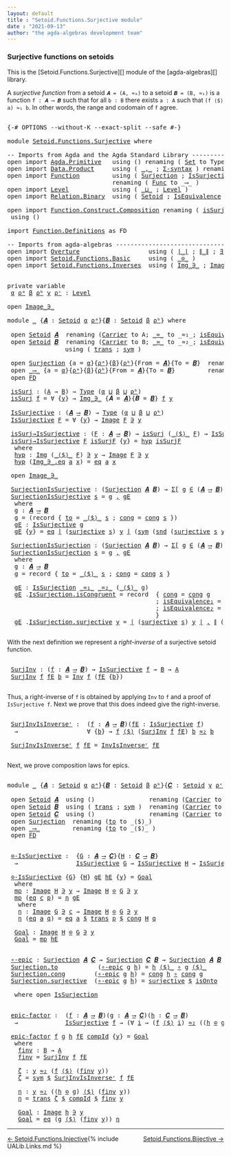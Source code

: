 ```yaml
---
layout: default
title : "Setoid.Functions.Surjective module"
date : "2021-09-13"
author: "the agda-algebras development team"
---
```


### <a id="surjective-functions-on-setoids">Surjective functions on setoids</a>

This is the [Setoid.Functions.Surjective][] module of the [agda-algebras][] library.

A *surjective function* from a setoid `𝑨 = (A, ≈₀)` to a setoid `𝑩 = (B, ≈₁)` is a function `f : 𝑨 ⟶ 𝑩` such that for all `b : B` there exists `a : A` such that `(f ⟨$⟩ a) ≈₁ b`.  In other words, the range and codomain of `f` agree.

<pre class="Agda">

<a id="551" class="Symbol">{-#</a> <a id="555" class="Keyword">OPTIONS</a> <a id="563" class="Pragma">--without-K</a> <a id="575" class="Pragma">--exact-split</a> <a id="589" class="Pragma">--safe</a> <a id="596" class="Symbol">#-}</a>

<a id="601" class="Keyword">module</a> <a id="608" href="Setoid.Functions.Surjective.html" class="Module">Setoid.Functions.Surjective</a> <a id="636" class="Keyword">where</a>

<a id="643" class="Comment">-- Imports from Agda and the Agda Standard Library --------------------------</a>
<a id="721" class="Keyword">open</a> <a id="726" class="Keyword">import</a> <a id="733" href="Agda.Primitive.html" class="Module">Agda.Primitive</a>   <a id="750" class="Keyword">using</a> <a id="756" class="Symbol">()</a> <a id="759" class="Keyword">renaming</a> <a id="768" class="Symbol">(</a> <a id="770" href="Agda.Primitive.html#388" class="Primitive">Set</a> <a id="774" class="Symbol">to</a> <a id="777" class="Primitive">Type</a> <a id="782" class="Symbol">)</a>
<a id="784" class="Keyword">open</a> <a id="789" class="Keyword">import</a> <a id="796" href="Data.Product.html" class="Module">Data.Product</a>     <a id="813" class="Keyword">using</a> <a id="819" class="Symbol">(</a> <a id="821" href="Agda.Builtin.Sigma.html#235" class="InductiveConstructor Operator">_,_</a> <a id="825" class="Symbol">;</a> <a id="827" href="Data.Product.Base.html#1244" class="Function">Σ-syntax</a> <a id="836" class="Symbol">)</a> <a id="838" class="Keyword">renaming</a> <a id="847" class="Symbol">(</a><a id="848" href="Data.Product.Base.html#636" class="Field">proj₁</a> <a id="854" class="Symbol">to</a> <a id="857" class="Field">fst</a> <a id="861" class="Symbol">;</a> <a id="863" href="Data.Product.Base.html#650" class="Field">proj₂</a> <a id="869" class="Symbol">to</a> <a id="872" class="Field">snd</a><a id="875" class="Symbol">)</a>
<a id="877" class="Keyword">open</a> <a id="882" class="Keyword">import</a> <a id="889" href="Function.html" class="Module">Function</a>         <a id="906" class="Keyword">using</a> <a id="912" class="Symbol">(</a> <a id="914" href="Function.Bundles.html#2865" class="Record">Surjection</a> <a id="925" class="Symbol">;</a> <a id="927" href="Function.Structures.html#1664" class="Record">IsSurjection</a> <a id="940" class="Symbol">;</a> <a id="942" href="Function.Base.html#1974" class="Function Operator">_$_</a> <a id="946" class="Symbol">;</a> <a id="948" href="Function.Base.html#1115" class="Function Operator">_∘_</a> <a id="952" class="Symbol">)</a>
                             <a id="983" class="Keyword">renaming</a> <a id="992" class="Symbol">(</a> <a id="994" href="Function.Bundles.html#2043" class="Record">Func</a> <a id="999" class="Symbol">to</a> <a id="1002" class="Record">_⟶_</a> <a id="1006" class="Symbol">)</a>
<a id="1008" class="Keyword">open</a> <a id="1013" class="Keyword">import</a> <a id="1020" href="Level.html" class="Module">Level</a>            <a id="1037" class="Keyword">using</a> <a id="1043" class="Symbol">(</a> <a id="1045" href="Agda.Primitive.html#961" class="Primitive Operator">_⊔_</a> <a id="1049" class="Symbol">;</a> <a id="1051" href="Agda.Primitive.html#742" class="Postulate">Level</a> <a id="1057" class="Symbol">)</a>
<a id="1059" class="Keyword">open</a> <a id="1064" class="Keyword">import</a> <a id="1071" href="Relation.Binary.html" class="Module">Relation.Binary</a>  <a id="1088" class="Keyword">using</a> <a id="1094" class="Symbol">(</a> <a id="1096" href="Relation.Binary.Bundles.html#1095" class="Record">Setoid</a> <a id="1103" class="Symbol">;</a> <a id="1105" href="Relation.Binary.Structures.html#1550" class="Record">IsEquivalence</a> <a id="1119" class="Symbol">)</a>

<a id="1122" class="Keyword">open</a> <a id="1127" class="Keyword">import</a> <a id="1134" href="Function.Construct.Composition.html" class="Module">Function.Construct.Composition</a> <a id="1165" class="Keyword">renaming</a> <a id="1174" class="Symbol">(</a> <a id="1176" href="Function.Construct.Composition.html#3012" class="Function">isSurjection</a> <a id="1189" class="Symbol">to</a> <a id="1192" class="Function">isOnto</a> <a id="1199" class="Symbol">)</a>
 <a id="1202" class="Keyword">using</a> <a id="1208" class="Symbol">()</a>

<a id="1212" class="Keyword">import</a> <a id="1219" href="Function.Definitions.html" class="Module">Function.Definitions</a> <a id="1240" class="Symbol">as</a> <a id="1243" class="Module">FD</a>

<a id="1247" class="Comment">-- Imports from agda-algebras -----------------------------------------------</a>
<a id="1325" class="Keyword">open</a> <a id="1330" class="Keyword">import</a> <a id="1337" href="Overture.html" class="Module">Overture</a>                   <a id="1364" class="Keyword">using</a> <a id="1370" class="Symbol">(</a> <a id="1372" href="Overture.Basic.html#4325" class="Function Operator">∣_∣</a> <a id="1376" class="Symbol">;</a> <a id="1378" href="Overture.Basic.html#4363" class="Function Operator">∥_∥</a> <a id="1382" class="Symbol">;</a> <a id="1384" href="Overture.Basic.html#5460" class="Function">∃-syntax</a> <a id="1393" class="Symbol">;</a> <a id="1395" href="Overture.Basic.html#10323" class="Function">transport</a> <a id="1405" class="Symbol">)</a>
<a id="1407" class="Keyword">open</a> <a id="1412" class="Keyword">import</a> <a id="1419" href="Setoid.Functions.Basic.html" class="Module">Setoid.Functions.Basic</a>     <a id="1446" class="Keyword">using</a> <a id="1452" class="Symbol">(</a> <a id="1454" href="Setoid.Functions.Basic.html#837" class="Function Operator">_⊙_</a> <a id="1458" class="Symbol">)</a>
<a id="1460" class="Keyword">open</a> <a id="1465" class="Keyword">import</a> <a id="1472" href="Setoid.Functions.Inverses.html" class="Module">Setoid.Functions.Inverses</a>  <a id="1499" class="Keyword">using</a> <a id="1505" class="Symbol">(</a> <a id="1507" href="Setoid.Functions.Inverses.html#1704" class="Datatype Operator">Img_∋_</a> <a id="1514" class="Symbol">;</a> <a id="1516" href="Setoid.Functions.Inverses.html#1811" class="Datatype Operator">Image_∋_</a> <a id="1525" class="Symbol">;</a> <a id="1527" href="Setoid.Functions.Inverses.html#4638" class="Function">Inv</a> <a id="1531" class="Symbol">;</a> <a id="1533" href="Setoid.Functions.Inverses.html#5264" class="Function">InvIsInverseʳ</a> <a id="1547" class="Symbol">)</a>


<a id="1551" class="Keyword">private</a> <a id="1559" class="Keyword">variable</a>
 <a id="1569" href="Setoid.Functions.Surjective.html#1569" class="Generalizable">α</a> <a id="1571" href="Setoid.Functions.Surjective.html#1571" class="Generalizable">ρᵃ</a> <a id="1574" href="Setoid.Functions.Surjective.html#1574" class="Generalizable">β</a> <a id="1576" href="Setoid.Functions.Surjective.html#1576" class="Generalizable">ρᵇ</a> <a id="1579" href="Setoid.Functions.Surjective.html#1579" class="Generalizable">γ</a> <a id="1581" href="Setoid.Functions.Surjective.html#1581" class="Generalizable">ρᶜ</a> <a id="1584" class="Symbol">:</a> <a id="1586" href="Agda.Primitive.html#742" class="Postulate">Level</a>

<a id="1593" class="Keyword">open</a> <a id="1598" href="Setoid.Functions.Inverses.html#1811" class="Module Operator">Image_∋_</a>

<a id="1608" class="Keyword">module</a> <a id="1615" href="Setoid.Functions.Surjective.html#1615" class="Module">_</a> <a id="1617" class="Symbol">{</a><a id="1618" href="Setoid.Functions.Surjective.html#1618" class="Bound">𝑨</a> <a id="1620" class="Symbol">:</a> <a id="1622" href="Relation.Binary.Bundles.html#1095" class="Record">Setoid</a> <a id="1629" href="Setoid.Functions.Surjective.html#1569" class="Generalizable">α</a> <a id="1631" href="Setoid.Functions.Surjective.html#1571" class="Generalizable">ρᵃ</a><a id="1633" class="Symbol">}{</a><a id="1635" href="Setoid.Functions.Surjective.html#1635" class="Bound">𝑩</a> <a id="1637" class="Symbol">:</a> <a id="1639" href="Relation.Binary.Bundles.html#1095" class="Record">Setoid</a> <a id="1646" href="Setoid.Functions.Surjective.html#1574" class="Generalizable">β</a> <a id="1648" href="Setoid.Functions.Surjective.html#1576" class="Generalizable">ρᵇ</a><a id="1650" class="Symbol">}</a> <a id="1652" class="Keyword">where</a>

 <a id="1660" class="Keyword">open</a> <a id="1665" href="Relation.Binary.Bundles.html#1095" class="Module">Setoid</a> <a id="1672" href="Setoid.Functions.Surjective.html#1618" class="Bound">𝑨</a>  <a id="1675" class="Keyword">renaming</a> <a id="1684" class="Symbol">(</a><a id="1685" href="Relation.Binary.Bundles.html#1158" class="Field">Carrier</a> <a id="1693" class="Symbol">to</a> <a id="1696" class="Field">A</a><a id="1697" class="Symbol">;</a> <a id="1699" href="Relation.Binary.Bundles.html#1184" class="Field Operator">_≈_</a> <a id="1703" class="Symbol">to</a> <a id="1706" class="Field Operator">_≈₁_</a><a id="1710" class="Symbol">;</a> <a id="1712" href="Relation.Binary.Bundles.html#1218" class="Field">isEquivalence</a> <a id="1726" class="Symbol">to</a> <a id="1729" class="Field">isEqA</a> <a id="1735" class="Symbol">)</a> <a id="1737" class="Keyword">using</a> <a id="1743" class="Symbol">()</a>
 <a id="1747" class="Keyword">open</a> <a id="1752" href="Relation.Binary.Bundles.html#1095" class="Module">Setoid</a> <a id="1759" href="Setoid.Functions.Surjective.html#1635" class="Bound">𝑩</a>  <a id="1762" class="Keyword">renaming</a> <a id="1771" class="Symbol">(</a><a id="1772" href="Relation.Binary.Bundles.html#1158" class="Field">Carrier</a> <a id="1780" class="Symbol">to</a> <a id="1783" class="Field">B</a><a id="1784" class="Symbol">;</a> <a id="1786" href="Relation.Binary.Bundles.html#1184" class="Field Operator">_≈_</a> <a id="1790" class="Symbol">to</a> <a id="1793" class="Field Operator">_≈₂_</a><a id="1797" class="Symbol">;</a> <a id="1799" href="Relation.Binary.Bundles.html#1218" class="Field">isEquivalence</a> <a id="1813" class="Symbol">to</a> <a id="1816" class="Field">isEqB</a> <a id="1822" class="Symbol">)</a>
                <a id="1840" class="Keyword">using</a> <a id="1846" class="Symbol">(</a> <a id="1848" href="Relation.Binary.Structures.html#1226" class="Function">trans</a> <a id="1854" class="Symbol">;</a> <a id="1856" href="Relation.Binary.Structures.html#1200" class="Function">sym</a> <a id="1860" class="Symbol">)</a>

 <a id="1864" class="Keyword">open</a> <a id="1869" href="Function.Bundles.html#2865" class="Module">Surjection</a> <a id="1880" class="Symbol">{</a><a id="1881" class="Argument">a</a> <a id="1883" class="Symbol">=</a> <a id="1885" href="Setoid.Functions.Surjective.html#1629" class="Bound">α</a><a id="1886" class="Symbol">}{</a><a id="1888" href="Setoid.Functions.Surjective.html#1631" class="Bound">ρᵃ</a><a id="1890" class="Symbol">}{</a><a id="1892" href="Setoid.Functions.Surjective.html#1646" class="Bound">β</a><a id="1893" class="Symbol">}{</a><a id="1895" href="Setoid.Functions.Surjective.html#1648" class="Bound">ρᵇ</a><a id="1897" class="Symbol">}{</a><a id="1899" class="Argument">From</a> <a id="1904" class="Symbol">=</a> <a id="1906" href="Setoid.Functions.Surjective.html#1618" class="Bound">𝑨</a><a id="1907" class="Symbol">}{</a><a id="1909" class="Argument">To</a> <a id="1912" class="Symbol">=</a> <a id="1914" href="Setoid.Functions.Surjective.html#1635" class="Bound">𝑩</a><a id="1915" class="Symbol">}</a>  <a id="1918" class="Keyword">renaming</a> <a id="1927" class="Symbol">(</a><a id="1928" href="Function.Bundles.html#2922" class="Field">to</a> <a id="1931" class="Symbol">to</a> <a id="1934" class="Field">_⟨$⟩_</a><a id="1939" class="Symbol">)</a>
 <a id="1942" class="Keyword">open</a> <a id="1947" href="Setoid.Functions.Surjective.html#1002" class="Module">_⟶_</a> <a id="1951" class="Symbol">{</a><a id="1952" class="Argument">a</a> <a id="1954" class="Symbol">=</a> <a id="1956" href="Setoid.Functions.Surjective.html#1629" class="Bound">α</a><a id="1957" class="Symbol">}{</a><a id="1959" href="Setoid.Functions.Surjective.html#1631" class="Bound">ρᵃ</a><a id="1961" class="Symbol">}{</a><a id="1963" href="Setoid.Functions.Surjective.html#1646" class="Bound">β</a><a id="1964" class="Symbol">}{</a><a id="1966" href="Setoid.Functions.Surjective.html#1648" class="Bound">ρᵇ</a><a id="1968" class="Symbol">}{</a><a id="1970" class="Argument">From</a> <a id="1975" class="Symbol">=</a> <a id="1977" href="Setoid.Functions.Surjective.html#1618" class="Bound">𝑨</a><a id="1978" class="Symbol">}{</a><a id="1980" class="Argument">To</a> <a id="1983" class="Symbol">=</a> <a id="1985" href="Setoid.Functions.Surjective.html#1635" class="Bound">𝑩</a><a id="1986" class="Symbol">}</a>         <a id="1996" class="Keyword">renaming</a> <a id="2005" class="Symbol">(</a><a id="2006" href="Function.Bundles.html#2094" class="Field">to</a> <a id="2009" class="Symbol">to</a> <a id="2012" class="Field">_⟨$⟩_</a> <a id="2018" class="Symbol">)</a>
 <a id="2021" class="Keyword">open</a> <a id="2026" href="Function.Definitions.html" class="Module">FD</a>

 <a id="2031" href="Setoid.Functions.Surjective.html#2031" class="Function">isSurj</a> <a id="2038" class="Symbol">:</a> <a id="2040" class="Symbol">(</a><a id="2041" href="Setoid.Functions.Surjective.html#1696" class="Function">A</a> <a id="2043" class="Symbol">→</a> <a id="2045" href="Setoid.Functions.Surjective.html#1783" class="Field">B</a><a id="2046" class="Symbol">)</a> <a id="2048" class="Symbol">→</a> <a id="2050" href="Setoid.Functions.Surjective.html#777" class="Primitive">Type</a> <a id="2055" class="Symbol">(</a><a id="2056" href="Setoid.Functions.Surjective.html#1629" class="Bound">α</a> <a id="2058" href="Agda.Primitive.html#961" class="Primitive Operator">⊔</a> <a id="2060" href="Setoid.Functions.Surjective.html#1646" class="Bound">β</a> <a id="2062" href="Agda.Primitive.html#961" class="Primitive Operator">⊔</a> <a id="2064" href="Setoid.Functions.Surjective.html#1648" class="Bound">ρᵇ</a><a id="2066" class="Symbol">)</a>
 <a id="2069" href="Setoid.Functions.Surjective.html#2031" class="Function">isSurj</a> <a id="2076" href="Setoid.Functions.Surjective.html#2076" class="Bound">f</a> <a id="2078" class="Symbol">=</a> <a id="2080" class="Symbol">∀</a> <a id="2082" class="Symbol">{</a><a id="2083" href="Setoid.Functions.Surjective.html#2083" class="Bound">y</a><a id="2084" class="Symbol">}</a> <a id="2086" class="Symbol">→</a> <a id="2088" href="Setoid.Functions.Inverses.html#1704" class="Datatype Operator">Img_∋_</a> <a id="2095" class="Symbol">{</a><a id="2096" class="Argument">𝑨</a> <a id="2098" class="Symbol">=</a> <a id="2100" href="Setoid.Functions.Surjective.html#1618" class="Bound">𝑨</a><a id="2101" class="Symbol">}{</a><a id="2103" class="Argument">𝑩</a> <a id="2105" class="Symbol">=</a> <a id="2107" href="Setoid.Functions.Surjective.html#1635" class="Bound">𝑩</a><a id="2108" class="Symbol">}</a> <a id="2110" href="Setoid.Functions.Surjective.html#2076" class="Bound">f</a> <a id="2112" href="Setoid.Functions.Surjective.html#2083" class="Bound">y</a>

 <a id="2116" href="Setoid.Functions.Surjective.html#2116" class="Function">IsSurjective</a> <a id="2129" class="Symbol">:</a> <a id="2131" class="Symbol">(</a><a id="2132" href="Setoid.Functions.Surjective.html#1618" class="Bound">𝑨</a> <a id="2134" href="Setoid.Functions.Surjective.html#1002" class="Record Operator">⟶</a> <a id="2136" href="Setoid.Functions.Surjective.html#1635" class="Bound">𝑩</a><a id="2137" class="Symbol">)</a> <a id="2139" class="Symbol">→</a> <a id="2141" href="Setoid.Functions.Surjective.html#777" class="Primitive">Type</a> <a id="2146" class="Symbol">(</a><a id="2147" href="Setoid.Functions.Surjective.html#1629" class="Bound">α</a> <a id="2149" href="Agda.Primitive.html#961" class="Primitive Operator">⊔</a> <a id="2151" href="Setoid.Functions.Surjective.html#1646" class="Bound">β</a> <a id="2153" href="Agda.Primitive.html#961" class="Primitive Operator">⊔</a> <a id="2155" href="Setoid.Functions.Surjective.html#1648" class="Bound">ρᵇ</a><a id="2157" class="Symbol">)</a>
 <a id="2160" href="Setoid.Functions.Surjective.html#2116" class="Function">IsSurjective</a> <a id="2173" href="Setoid.Functions.Surjective.html#2173" class="Bound">F</a> <a id="2175" class="Symbol">=</a> <a id="2177" class="Symbol">∀</a> <a id="2179" class="Symbol">{</a><a id="2180" href="Setoid.Functions.Surjective.html#2180" class="Bound">y</a><a id="2181" class="Symbol">}</a> <a id="2183" class="Symbol">→</a> <a id="2185" href="Setoid.Functions.Inverses.html#1811" class="Datatype Operator">Image</a> <a id="2191" href="Setoid.Functions.Surjective.html#2173" class="Bound">F</a> <a id="2193" href="Setoid.Functions.Inverses.html#1811" class="Datatype Operator">∋</a> <a id="2195" href="Setoid.Functions.Surjective.html#2180" class="Bound">y</a>

 <a id="2199" href="Setoid.Functions.Surjective.html#2199" class="Function">isSurj→IsSurjective</a> <a id="2219" class="Symbol">:</a> <a id="2221" class="Symbol">(</a><a id="2222" href="Setoid.Functions.Surjective.html#2222" class="Bound">F</a> <a id="2224" class="Symbol">:</a> <a id="2226" href="Setoid.Functions.Surjective.html#1618" class="Bound">𝑨</a> <a id="2228" href="Setoid.Functions.Surjective.html#1002" class="Record Operator">⟶</a> <a id="2230" href="Setoid.Functions.Surjective.html#1635" class="Bound">𝑩</a><a id="2231" class="Symbol">)</a> <a id="2233" class="Symbol">→</a> <a id="2235" href="Setoid.Functions.Surjective.html#2031" class="Function">isSurj</a> <a id="2242" class="Symbol">(</a><a id="2243" href="Setoid.Functions.Surjective.html#2012" class="Field Operator">_⟨$⟩_</a> <a id="2249" href="Setoid.Functions.Surjective.html#2222" class="Bound">F</a><a id="2250" class="Symbol">)</a> <a id="2252" class="Symbol">→</a> <a id="2254" href="Setoid.Functions.Surjective.html#2116" class="Function">IsSurjective</a> <a id="2267" href="Setoid.Functions.Surjective.html#2222" class="Bound">F</a>
 <a id="2270" href="Setoid.Functions.Surjective.html#2199" class="Function">isSurj→IsSurjective</a> <a id="2290" href="Setoid.Functions.Surjective.html#2290" class="Bound">F</a> <a id="2292" href="Setoid.Functions.Surjective.html#2292" class="Bound">isSurjF</a> <a id="2300" class="Symbol">{</a><a id="2301" href="Setoid.Functions.Surjective.html#2301" class="Bound">y</a><a id="2302" class="Symbol">}</a> <a id="2304" class="Symbol">=</a> <a id="2306" href="Setoid.Functions.Surjective.html#2328" class="Function">hyp</a> <a id="2310" href="Setoid.Functions.Surjective.html#2292" class="Bound">isSurjF</a>
  <a id="2320" class="Keyword">where</a>
  <a id="2328" href="Setoid.Functions.Surjective.html#2328" class="Function">hyp</a> <a id="2332" class="Symbol">:</a> <a id="2334" href="Setoid.Functions.Inverses.html#1704" class="Datatype Operator">Img</a> <a id="2338" class="Symbol">(</a><a id="2339" href="Setoid.Functions.Surjective.html#2012" class="Field Operator">_⟨$⟩_</a> <a id="2345" href="Setoid.Functions.Surjective.html#2290" class="Bound">F</a><a id="2346" class="Symbol">)</a> <a id="2348" href="Setoid.Functions.Inverses.html#1704" class="Datatype Operator">∋</a> <a id="2350" href="Setoid.Functions.Surjective.html#2301" class="Bound">y</a> <a id="2352" class="Symbol">→</a> <a id="2354" href="Setoid.Functions.Inverses.html#1811" class="Datatype Operator">Image</a> <a id="2360" href="Setoid.Functions.Surjective.html#2290" class="Bound">F</a> <a id="2362" href="Setoid.Functions.Inverses.html#1811" class="Datatype Operator">∋</a> <a id="2364" href="Setoid.Functions.Surjective.html#2301" class="Bound">y</a>
  <a id="2368" href="Setoid.Functions.Surjective.html#2328" class="Function">hyp</a> <a id="2372" class="Symbol">(</a><a id="2373" href="Setoid.Functions.Inverses.html#1755" class="InductiveConstructor">Img_∋_.eq</a> <a id="2383" href="Setoid.Functions.Surjective.html#2383" class="Bound">a</a> <a id="2385" href="Setoid.Functions.Surjective.html#2385" class="Bound">x</a><a id="2386" class="Symbol">)</a> <a id="2388" class="Symbol">=</a> <a id="2390" href="Setoid.Functions.Inverses.html#1864" class="InductiveConstructor">eq</a> <a id="2393" href="Setoid.Functions.Surjective.html#2383" class="Bound">a</a> <a id="2395" href="Setoid.Functions.Surjective.html#2385" class="Bound">x</a>

 <a id="2399" class="Keyword">open</a> <a id="2404" href="Setoid.Functions.Inverses.html#1811" class="Module Operator">Image_∋_</a>

 <a id="2415" href="Setoid.Functions.Surjective.html#2415" class="Function">SurjectionIsSurjective</a> <a id="2438" class="Symbol">:</a> <a id="2440" class="Symbol">(</a><a id="2441" href="Function.Bundles.html#2865" class="Record">Surjection</a> <a id="2452" href="Setoid.Functions.Surjective.html#1618" class="Bound">𝑨</a> <a id="2454" href="Setoid.Functions.Surjective.html#1635" class="Bound">𝑩</a><a id="2455" class="Symbol">)</a> <a id="2457" class="Symbol">→</a> <a id="2459" href="Data.Product.Base.html#1244" class="Function">Σ[</a> <a id="2462" href="Setoid.Functions.Surjective.html#2462" class="Bound">g</a> <a id="2464" href="Data.Product.Base.html#1244" class="Function">∈</a> <a id="2466" class="Symbol">(</a><a id="2467" href="Setoid.Functions.Surjective.html#1618" class="Bound">𝑨</a> <a id="2469" href="Setoid.Functions.Surjective.html#1002" class="Record Operator">⟶</a> <a id="2471" href="Setoid.Functions.Surjective.html#1635" class="Bound">𝑩</a><a id="2472" class="Symbol">)</a> <a id="2474" href="Data.Product.Base.html#1244" class="Function">]</a> <a id="2476" class="Symbol">(</a><a id="2477" href="Setoid.Functions.Surjective.html#2116" class="Function">IsSurjective</a> <a id="2490" href="Setoid.Functions.Surjective.html#2462" class="Bound">g</a><a id="2491" class="Symbol">)</a>
 <a id="2494" href="Setoid.Functions.Surjective.html#2415" class="Function">SurjectionIsSurjective</a> <a id="2517" href="Setoid.Functions.Surjective.html#2517" class="Bound">s</a> <a id="2519" class="Symbol">=</a> <a id="2521" href="Setoid.Functions.Surjective.html#2538" class="Function">g</a> <a id="2523" href="Agda.Builtin.Sigma.html#235" class="InductiveConstructor Operator">,</a> <a id="2525" href="Setoid.Functions.Surjective.html#2598" class="Function">gE</a>
  <a id="2530" class="Keyword">where</a>
  <a id="2538" href="Setoid.Functions.Surjective.html#2538" class="Function">g</a> <a id="2540" class="Symbol">:</a> <a id="2542" href="Setoid.Functions.Surjective.html#1618" class="Bound">𝑨</a> <a id="2544" href="Setoid.Functions.Surjective.html#1002" class="Record Operator">⟶</a> <a id="2546" href="Setoid.Functions.Surjective.html#1635" class="Bound">𝑩</a>
  <a id="2550" href="Setoid.Functions.Surjective.html#2538" class="Function">g</a> <a id="2552" class="Symbol">=</a> <a id="2554" class="Symbol">(</a><a id="2555" class="Keyword">record</a> <a id="2562" class="Symbol">{</a> <a id="2564" href="Function.Bundles.html#2094" class="Field">to</a> <a id="2567" class="Symbol">=</a> <a id="2569" href="Setoid.Functions.Surjective.html#1934" class="Field Operator">_⟨$⟩_</a> <a id="2575" href="Setoid.Functions.Surjective.html#2517" class="Bound">s</a> <a id="2577" class="Symbol">;</a> <a id="2579" href="Function.Bundles.html#2113" class="Field">cong</a> <a id="2584" class="Symbol">=</a> <a id="2586" href="Function.Bundles.html#2947" class="Field">cong</a> <a id="2591" href="Setoid.Functions.Surjective.html#2517" class="Bound">s</a> <a id="2593" class="Symbol">})</a>
  <a id="2598" href="Setoid.Functions.Surjective.html#2598" class="Function">gE</a> <a id="2601" class="Symbol">:</a> <a id="2603" href="Setoid.Functions.Surjective.html#2116" class="Function">IsSurjective</a> <a id="2616" href="Setoid.Functions.Surjective.html#2538" class="Function">g</a>
  <a id="2620" href="Setoid.Functions.Surjective.html#2598" class="Function">gE</a> <a id="2623" class="Symbol">{</a><a id="2624" href="Setoid.Functions.Surjective.html#2624" class="Bound">y</a><a id="2625" class="Symbol">}</a> <a id="2627" class="Symbol">=</a> <a id="2629" href="Setoid.Functions.Inverses.html#1864" class="InductiveConstructor">eq</a> <a id="2632" href="Overture.Basic.html#4325" class="Function Operator">∣</a> <a id="2634" class="Symbol">(</a><a id="2635" href="Function.Bundles.html#2989" class="Field">surjective</a> <a id="2646" href="Setoid.Functions.Surjective.html#2517" class="Bound">s</a><a id="2647" class="Symbol">)</a> <a id="2649" href="Setoid.Functions.Surjective.html#2624" class="Bound">y</a> <a id="2651" href="Overture.Basic.html#4325" class="Function Operator">∣</a> <a id="2653" class="Symbol">(</a><a id="2654" href="Relation.Binary.Structures.html#1200" class="Function">sym</a> <a id="2658" class="Symbol">(</a><a id="2659" href="Setoid.Functions.Surjective.html#872" class="Field">snd</a> <a id="2663" class="Symbol">(</a><a id="2664" href="Function.Bundles.html#2989" class="Field">surjective</a> <a id="2675" href="Setoid.Functions.Surjective.html#2517" class="Bound">s</a> <a id="2677" href="Setoid.Functions.Surjective.html#2624" class="Bound">y</a><a id="2678" class="Symbol">)</a> <a id="2680" class="Symbol">(</a><a id="2681" href="Relation.Binary.Structures.html#1596" class="Field">IsEquivalence.refl</a> <a id="2700" href="Setoid.Functions.Surjective.html#1729" class="Function">isEqA</a><a id="2705" class="Symbol">)))</a>

 <a id="2711" href="Setoid.Functions.Surjective.html#2711" class="Function">SurjectionIsSurjection</a> <a id="2734" class="Symbol">:</a> <a id="2736" class="Symbol">(</a><a id="2737" href="Function.Bundles.html#2865" class="Record">Surjection</a> <a id="2748" href="Setoid.Functions.Surjective.html#1618" class="Bound">𝑨</a> <a id="2750" href="Setoid.Functions.Surjective.html#1635" class="Bound">𝑩</a><a id="2751" class="Symbol">)</a> <a id="2753" class="Symbol">→</a> <a id="2755" href="Data.Product.Base.html#1244" class="Function">Σ[</a> <a id="2758" href="Setoid.Functions.Surjective.html#2758" class="Bound">g</a> <a id="2760" href="Data.Product.Base.html#1244" class="Function">∈</a> <a id="2762" class="Symbol">(</a><a id="2763" href="Setoid.Functions.Surjective.html#1618" class="Bound">𝑨</a> <a id="2765" href="Setoid.Functions.Surjective.html#1002" class="Record Operator">⟶</a> <a id="2767" href="Setoid.Functions.Surjective.html#1635" class="Bound">𝑩</a><a id="2768" class="Symbol">)</a> <a id="2770" href="Data.Product.Base.html#1244" class="Function">]</a> <a id="2772" class="Symbol">(</a><a id="2773" href="Function.Structures.html#1664" class="Record">IsSurjection</a> <a id="2786" href="Setoid.Functions.Surjective.html#1706" class="Function Operator">_≈₁_</a> <a id="2791" href="Setoid.Functions.Surjective.html#1793" class="Field Operator">_≈₂_</a> <a id="2796" class="Symbol">(</a><a id="2797" href="Setoid.Functions.Surjective.html#2012" class="Field Operator">_⟨$⟩_</a> <a id="2803" href="Setoid.Functions.Surjective.html#2758" class="Bound">g</a><a id="2804" class="Symbol">))</a>
 <a id="2808" href="Setoid.Functions.Surjective.html#2711" class="Function">SurjectionIsSurjection</a> <a id="2831" href="Setoid.Functions.Surjective.html#2831" class="Bound">s</a> <a id="2833" class="Symbol">=</a> <a id="2835" href="Setoid.Functions.Surjective.html#2852" class="Function">g</a> <a id="2837" href="Agda.Builtin.Sigma.html#235" class="InductiveConstructor Operator">,</a> <a id="2839" href="Setoid.Functions.Surjective.html#2911" class="Function">gE</a>
  <a id="2844" class="Keyword">where</a>
  <a id="2852" href="Setoid.Functions.Surjective.html#2852" class="Function">g</a> <a id="2854" class="Symbol">:</a> <a id="2856" href="Setoid.Functions.Surjective.html#1618" class="Bound">𝑨</a> <a id="2858" href="Setoid.Functions.Surjective.html#1002" class="Record Operator">⟶</a> <a id="2860" href="Setoid.Functions.Surjective.html#1635" class="Bound">𝑩</a>
  <a id="2864" href="Setoid.Functions.Surjective.html#2852" class="Function">g</a> <a id="2866" class="Symbol">=</a> <a id="2868" class="Keyword">record</a> <a id="2875" class="Symbol">{</a> <a id="2877" href="Function.Bundles.html#2094" class="Field">to</a> <a id="2880" class="Symbol">=</a> <a id="2882" href="Setoid.Functions.Surjective.html#1934" class="Field Operator">_⟨$⟩_</a> <a id="2888" href="Setoid.Functions.Surjective.html#2831" class="Bound">s</a> <a id="2890" class="Symbol">;</a> <a id="2892" href="Function.Bundles.html#2113" class="Field">cong</a> <a id="2897" class="Symbol">=</a> <a id="2899" href="Function.Bundles.html#2947" class="Field">cong</a> <a id="2904" href="Setoid.Functions.Surjective.html#2831" class="Bound">s</a> <a id="2906" class="Symbol">}</a>

  <a id="2911" href="Setoid.Functions.Surjective.html#2911" class="Function">gE</a> <a id="2914" class="Symbol">:</a> <a id="2916" href="Function.Structures.html#1664" class="Record">IsSurjection</a> <a id="2929" href="Setoid.Functions.Surjective.html#1706" class="Function Operator">_≈₁_</a> <a id="2934" href="Setoid.Functions.Surjective.html#1793" class="Field Operator">_≈₂_</a> <a id="2939" class="Symbol">(</a><a id="2940" href="Setoid.Functions.Surjective.html#2012" class="Field Operator">_⟨$⟩_</a> <a id="2946" href="Setoid.Functions.Surjective.html#2852" class="Function">g</a><a id="2947" class="Symbol">)</a>
  <a id="2951" href="Setoid.Functions.Surjective.html#2911" class="Function">gE</a> <a id="2954" class="Symbol">.</a><a id="2955" href="Function.Structures.html#1731" class="Field">IsSurjection.isCongruent</a> <a id="2980" class="Symbol">=</a> <a id="2982" class="Keyword">record</a>  <a id="2990" class="Symbol">{</a> <a id="2992" href="Function.Structures.html#1062" class="Field">cong</a> <a id="2997" class="Symbol">=</a> <a id="2999" href="Function.Bundles.html#2113" class="Field">cong</a> <a id="3004" href="Setoid.Functions.Surjective.html#2852" class="Function">g</a>
                                         <a id="3047" class="Symbol">;</a> <a id="3049" href="Function.Structures.html#1106" class="Field">isEquivalence₁</a> <a id="3064" class="Symbol">=</a> <a id="3066" href="Setoid.Functions.Surjective.html#1729" class="Function">isEqA</a>
                                         <a id="3113" class="Symbol">;</a> <a id="3115" href="Function.Structures.html#1146" class="Field">isEquivalence₂</a> <a id="3130" class="Symbol">=</a> <a id="3132" href="Setoid.Functions.Surjective.html#1816" class="Field">isEqB</a>
                                         <a id="3179" class="Symbol">}</a>
  <a id="3183" href="Setoid.Functions.Surjective.html#2911" class="Function">gE</a> <a id="3186" class="Symbol">.</a><a id="3187" href="Function.Structures.html#1763" class="Field">IsSurjection.surjective</a> <a id="3211" href="Setoid.Functions.Surjective.html#3211" class="Bound">y</a> <a id="3213" class="Symbol">=</a> <a id="3215" href="Overture.Basic.html#4325" class="Function Operator">∣</a> <a id="3217" class="Symbol">(</a><a id="3218" href="Function.Bundles.html#2989" class="Field">surjective</a> <a id="3229" href="Setoid.Functions.Surjective.html#2831" class="Bound">s</a><a id="3230" class="Symbol">)</a> <a id="3232" href="Setoid.Functions.Surjective.html#3211" class="Bound">y</a> <a id="3234" href="Overture.Basic.html#4325" class="Function Operator">∣</a> <a id="3236" href="Agda.Builtin.Sigma.html#235" class="InductiveConstructor Operator">,</a> <a id="3238" href="Overture.Basic.html#4363" class="Function Operator">∥</a> <a id="3240" class="Symbol">(</a><a id="3241" href="Function.Bundles.html#2989" class="Field">surjective</a> <a id="3252" href="Setoid.Functions.Surjective.html#2831" class="Bound">s</a><a id="3253" class="Symbol">)</a> <a id="3255" href="Setoid.Functions.Surjective.html#3211" class="Bound">y</a> <a id="3257" href="Overture.Basic.html#4363" class="Function Operator">∥</a>

</pre>

With the next definition we represent a *right-inverse* of a surjective setoid function.

<pre class="Agda">

 <a id="3377" href="Setoid.Functions.Surjective.html#3377" class="Function">SurjInv</a> <a id="3385" class="Symbol">:</a> <a id="3387" class="Symbol">(</a><a id="3388" href="Setoid.Functions.Surjective.html#3388" class="Bound">f</a> <a id="3390" class="Symbol">:</a> <a id="3392" href="Setoid.Functions.Surjective.html#1618" class="Bound">𝑨</a> <a id="3394" href="Setoid.Functions.Surjective.html#1002" class="Record Operator">⟶</a> <a id="3396" href="Setoid.Functions.Surjective.html#1635" class="Bound">𝑩</a><a id="3397" class="Symbol">)</a> <a id="3399" class="Symbol">→</a> <a id="3401" href="Setoid.Functions.Surjective.html#2116" class="Function">IsSurjective</a> <a id="3414" href="Setoid.Functions.Surjective.html#3388" class="Bound">f</a> <a id="3416" class="Symbol">→</a> <a id="3418" href="Setoid.Functions.Surjective.html#1783" class="Field">B</a> <a id="3420" class="Symbol">→</a> <a id="3422" href="Setoid.Functions.Surjective.html#1696" class="Function">A</a>
 <a id="3425" href="Setoid.Functions.Surjective.html#3377" class="Function">SurjInv</a> <a id="3433" href="Setoid.Functions.Surjective.html#3433" class="Bound">f</a> <a id="3435" href="Setoid.Functions.Surjective.html#3435" class="Bound">fE</a> <a id="3438" href="Setoid.Functions.Surjective.html#3438" class="Bound">b</a> <a id="3440" class="Symbol">=</a> <a id="3442" href="Setoid.Functions.Inverses.html#4638" class="Function">Inv</a> <a id="3446" href="Setoid.Functions.Surjective.html#3433" class="Bound">f</a> <a id="3448" class="Symbol">(</a><a id="3449" href="Setoid.Functions.Surjective.html#3435" class="Bound">fE</a> <a id="3452" class="Symbol">{</a><a id="3453" href="Setoid.Functions.Surjective.html#3438" class="Bound">b</a><a id="3454" class="Symbol">})</a>

</pre>

Thus, a right-inverse of `f` is obtained by applying `Inv` to `f` and a proof of `IsSurjective f`.  Next we prove that this does indeed give the right-inverse.

<pre class="Agda">

 <a id="3646" href="Setoid.Functions.Surjective.html#3646" class="Function">SurjInvIsInverseʳ</a> <a id="3664" class="Symbol">:</a>  <a id="3667" class="Symbol">(</a><a id="3668" href="Setoid.Functions.Surjective.html#3668" class="Bound">f</a> <a id="3670" class="Symbol">:</a> <a id="3672" href="Setoid.Functions.Surjective.html#1618" class="Bound">𝑨</a> <a id="3674" href="Setoid.Functions.Surjective.html#1002" class="Record Operator">⟶</a> <a id="3676" href="Setoid.Functions.Surjective.html#1635" class="Bound">𝑩</a><a id="3677" class="Symbol">)(</a><a id="3679" href="Setoid.Functions.Surjective.html#3679" class="Bound">fE</a> <a id="3682" class="Symbol">:</a> <a id="3684" href="Setoid.Functions.Surjective.html#2116" class="Function">IsSurjective</a> <a id="3697" href="Setoid.Functions.Surjective.html#3668" class="Bound">f</a><a id="3698" class="Symbol">)</a>
  <a id="3702" class="Symbol">→</a>                   <a id="3722" class="Symbol">∀</a> <a id="3724" class="Symbol">{</a><a id="3725" href="Setoid.Functions.Surjective.html#3725" class="Bound">b</a><a id="3726" class="Symbol">}</a> <a id="3728" class="Symbol">→</a> <a id="3730" href="Setoid.Functions.Surjective.html#3668" class="Bound">f</a> <a id="3732" href="Setoid.Functions.Surjective.html#2012" class="Field Operator">⟨$⟩</a> <a id="3736" class="Symbol">(</a><a id="3737" href="Setoid.Functions.Surjective.html#3377" class="Function">SurjInv</a> <a id="3745" href="Setoid.Functions.Surjective.html#3668" class="Bound">f</a> <a id="3747" href="Setoid.Functions.Surjective.html#3679" class="Bound">fE</a><a id="3749" class="Symbol">)</a> <a id="3751" href="Setoid.Functions.Surjective.html#3725" class="Bound">b</a> <a id="3753" href="Setoid.Functions.Surjective.html#1793" class="Field Operator">≈₂</a> <a id="3756" href="Setoid.Functions.Surjective.html#3725" class="Bound">b</a>

 <a id="3760" href="Setoid.Functions.Surjective.html#3646" class="Function">SurjInvIsInverseʳ</a> <a id="3778" href="Setoid.Functions.Surjective.html#3778" class="Bound">f</a> <a id="3780" href="Setoid.Functions.Surjective.html#3780" class="Bound">fE</a> <a id="3783" class="Symbol">=</a> <a id="3785" href="Setoid.Functions.Inverses.html#5264" class="Function">InvIsInverseʳ</a> <a id="3799" href="Setoid.Functions.Surjective.html#3780" class="Bound">fE</a>

</pre>

Next, we prove composition laws for epics.

<pre class="Agda">

<a id="3873" class="Keyword">module</a> <a id="3880" href="Setoid.Functions.Surjective.html#3880" class="Module">_</a> <a id="3882" class="Symbol">{</a><a id="3883" href="Setoid.Functions.Surjective.html#3883" class="Bound">𝑨</a> <a id="3885" class="Symbol">:</a> <a id="3887" href="Relation.Binary.Bundles.html#1095" class="Record">Setoid</a> <a id="3894" href="Setoid.Functions.Surjective.html#1569" class="Generalizable">α</a> <a id="3896" href="Setoid.Functions.Surjective.html#1571" class="Generalizable">ρᵃ</a><a id="3898" class="Symbol">}{</a><a id="3900" href="Setoid.Functions.Surjective.html#3900" class="Bound">𝑩</a> <a id="3902" class="Symbol">:</a> <a id="3904" href="Relation.Binary.Bundles.html#1095" class="Record">Setoid</a> <a id="3911" href="Setoid.Functions.Surjective.html#1574" class="Generalizable">β</a> <a id="3913" href="Setoid.Functions.Surjective.html#1576" class="Generalizable">ρᵇ</a><a id="3915" class="Symbol">}{</a><a id="3917" href="Setoid.Functions.Surjective.html#3917" class="Bound">𝑪</a> <a id="3919" class="Symbol">:</a> <a id="3921" href="Relation.Binary.Bundles.html#1095" class="Record">Setoid</a> <a id="3928" href="Setoid.Functions.Surjective.html#1579" class="Generalizable">γ</a> <a id="3930" href="Setoid.Functions.Surjective.html#1581" class="Generalizable">ρᶜ</a><a id="3932" class="Symbol">}</a> <a id="3934" class="Keyword">where</a>

 <a id="3942" class="Keyword">open</a> <a id="3947" href="Relation.Binary.Bundles.html#1095" class="Module">Setoid</a> <a id="3954" href="Setoid.Functions.Surjective.html#3883" class="Bound">𝑨</a>  <a id="3957" class="Keyword">using</a> <a id="3963" class="Symbol">()</a>               <a id="3980" class="Keyword">renaming</a> <a id="3989" class="Symbol">(</a><a id="3990" href="Relation.Binary.Bundles.html#1158" class="Field">Carrier</a> <a id="3998" class="Symbol">to</a> <a id="4001" class="Field">A</a><a id="4002" class="Symbol">;</a> <a id="4004" href="Relation.Binary.Bundles.html#1184" class="Field Operator">_≈_</a> <a id="4008" class="Symbol">to</a> <a id="4011" class="Field Operator">_≈₁_</a><a id="4015" class="Symbol">)</a>
 <a id="4018" class="Keyword">open</a> <a id="4023" href="Relation.Binary.Bundles.html#1095" class="Module">Setoid</a> <a id="4030" href="Setoid.Functions.Surjective.html#3900" class="Bound">𝑩</a>  <a id="4033" class="Keyword">using</a> <a id="4039" class="Symbol">(</a> <a id="4041" href="Relation.Binary.Structures.html#1226" class="Function">trans</a> <a id="4047" class="Symbol">;</a> <a id="4049" href="Relation.Binary.Structures.html#1200" class="Function">sym</a> <a id="4053" class="Symbol">)</a>  <a id="4056" class="Keyword">renaming</a> <a id="4065" class="Symbol">(</a><a id="4066" href="Relation.Binary.Bundles.html#1158" class="Field">Carrier</a> <a id="4074" class="Symbol">to</a> <a id="4077" class="Field">B</a><a id="4078" class="Symbol">;</a> <a id="4080" href="Relation.Binary.Bundles.html#1184" class="Field Operator">_≈_</a> <a id="4084" class="Symbol">to</a> <a id="4087" class="Field Operator">_≈₂_</a><a id="4091" class="Symbol">)</a>
 <a id="4094" class="Keyword">open</a> <a id="4099" href="Relation.Binary.Bundles.html#1095" class="Module">Setoid</a> <a id="4106" href="Setoid.Functions.Surjective.html#3917" class="Bound">𝑪</a>  <a id="4109" class="Keyword">using</a> <a id="4115" class="Symbol">()</a>               <a id="4132" class="Keyword">renaming</a> <a id="4141" class="Symbol">(</a><a id="4142" href="Relation.Binary.Bundles.html#1158" class="Field">Carrier</a> <a id="4150" class="Symbol">to</a> <a id="4153" class="Field">C</a><a id="4154" class="Symbol">;</a> <a id="4156" href="Relation.Binary.Bundles.html#1184" class="Field Operator">_≈_</a> <a id="4160" class="Symbol">to</a> <a id="4163" class="Field Operator">_≈₃_</a><a id="4167" class="Symbol">)</a>
 <a id="4170" class="Keyword">open</a> <a id="4175" href="Function.Bundles.html#2865" class="Module">Surjection</a>  <a id="4187" class="Keyword">renaming</a> <a id="4196" class="Symbol">(</a><a id="4197" href="Function.Bundles.html#2922" class="Field">to</a> <a id="4200" class="Symbol">to</a> <a id="4203" class="Field">_⟨$⟩_</a><a id="4208" class="Symbol">)</a>
 <a id="4211" class="Keyword">open</a> <a id="4216" href="Setoid.Functions.Surjective.html#1002" class="Module">_⟶_</a>         <a id="4228" class="Keyword">renaming</a> <a id="4237" class="Symbol">(</a><a id="4238" href="Function.Bundles.html#2094" class="Field">to</a> <a id="4241" class="Symbol">to</a> <a id="4244" class="Field">_⟨$⟩_</a> <a id="4250" class="Symbol">)</a>
 <a id="4253" class="Keyword">open</a> <a id="4258" href="Function.Definitions.html" class="Module">FD</a>


 <a id="4264" href="Setoid.Functions.Surjective.html#4264" class="Function">⊙-IsSurjective</a> <a id="4279" class="Symbol">:</a>  <a id="4282" class="Symbol">{</a><a id="4283" href="Setoid.Functions.Surjective.html#4283" class="Bound">G</a> <a id="4285" class="Symbol">:</a> <a id="4287" href="Setoid.Functions.Surjective.html#3883" class="Bound">𝑨</a> <a id="4289" href="Setoid.Functions.Surjective.html#1002" class="Record Operator">⟶</a> <a id="4291" href="Setoid.Functions.Surjective.html#3917" class="Bound">𝑪</a><a id="4292" class="Symbol">}{</a><a id="4294" href="Setoid.Functions.Surjective.html#4294" class="Bound">H</a> <a id="4296" class="Symbol">:</a> <a id="4298" href="Setoid.Functions.Surjective.html#3917" class="Bound">𝑪</a> <a id="4300" href="Setoid.Functions.Surjective.html#1002" class="Record Operator">⟶</a> <a id="4302" href="Setoid.Functions.Surjective.html#3900" class="Bound">𝑩</a><a id="4303" class="Symbol">}</a>
  <a id="4307" class="Symbol">→</a>                <a id="4324" href="Setoid.Functions.Surjective.html#2116" class="Function">IsSurjective</a> <a id="4337" href="Setoid.Functions.Surjective.html#4283" class="Bound">G</a> <a id="4339" class="Symbol">→</a> <a id="4341" href="Setoid.Functions.Surjective.html#2116" class="Function">IsSurjective</a> <a id="4354" href="Setoid.Functions.Surjective.html#4294" class="Bound">H</a> <a id="4356" class="Symbol">→</a> <a id="4358" href="Setoid.Functions.Surjective.html#2116" class="Function">IsSurjective</a> <a id="4371" class="Symbol">(</a><a id="4372" href="Setoid.Functions.Surjective.html#4294" class="Bound">H</a> <a id="4374" href="Setoid.Functions.Basic.html#837" class="Function Operator">⊙</a> <a id="4376" href="Setoid.Functions.Surjective.html#4283" class="Bound">G</a><a id="4377" class="Symbol">)</a>

 <a id="4381" href="Setoid.Functions.Surjective.html#4264" class="Function">⊙-IsSurjective</a> <a id="4396" class="Symbol">{</a><a id="4397" href="Setoid.Functions.Surjective.html#4397" class="Bound">G</a><a id="4398" class="Symbol">}</a> <a id="4400" class="Symbol">{</a><a id="4401" href="Setoid.Functions.Surjective.html#4401" class="Bound">H</a><a id="4402" class="Symbol">}</a> <a id="4404" href="Setoid.Functions.Surjective.html#4404" class="Bound">gE</a> <a id="4407" href="Setoid.Functions.Surjective.html#4407" class="Bound">hE</a> <a id="4410" class="Symbol">{</a><a id="4411" href="Setoid.Functions.Surjective.html#4411" class="Bound">y</a><a id="4412" class="Symbol">}</a> <a id="4414" class="Symbol">=</a> <a id="4416" href="Setoid.Functions.Surjective.html#4578" class="Function">Goal</a>
  <a id="4423" class="Keyword">where</a>
  <a id="4431" href="Setoid.Functions.Surjective.html#4431" class="Function">mp</a> <a id="4434" class="Symbol">:</a> <a id="4436" href="Setoid.Functions.Inverses.html#1811" class="Datatype Operator">Image</a> <a id="4442" href="Setoid.Functions.Surjective.html#4401" class="Bound">H</a> <a id="4444" href="Setoid.Functions.Inverses.html#1811" class="Datatype Operator">∋</a> <a id="4446" href="Setoid.Functions.Surjective.html#4411" class="Bound">y</a> <a id="4448" class="Symbol">→</a> <a id="4450" href="Setoid.Functions.Inverses.html#1811" class="Datatype Operator">Image</a> <a id="4456" href="Setoid.Functions.Surjective.html#4401" class="Bound">H</a> <a id="4458" href="Setoid.Functions.Basic.html#837" class="Function Operator">⊙</a> <a id="4460" href="Setoid.Functions.Surjective.html#4397" class="Bound">G</a> <a id="4462" href="Setoid.Functions.Inverses.html#1811" class="Datatype Operator">∋</a> <a id="4464" href="Setoid.Functions.Surjective.html#4411" class="Bound">y</a>
  <a id="4468" href="Setoid.Functions.Surjective.html#4431" class="Function">mp</a> <a id="4471" class="Symbol">(</a><a id="4472" href="Setoid.Functions.Inverses.html#1864" class="InductiveConstructor">eq</a> <a id="4475" href="Setoid.Functions.Surjective.html#4475" class="Bound">c</a> <a id="4477" href="Setoid.Functions.Surjective.html#4477" class="Bound">p</a><a id="4478" class="Symbol">)</a> <a id="4480" class="Symbol">=</a> <a id="4482" href="Setoid.Functions.Surjective.html#4499" class="Function">η</a> <a id="4484" href="Setoid.Functions.Surjective.html#4404" class="Bound">gE</a>
   <a id="4490" class="Keyword">where</a>
   <a id="4499" href="Setoid.Functions.Surjective.html#4499" class="Function">η</a> <a id="4501" class="Symbol">:</a> <a id="4503" href="Setoid.Functions.Inverses.html#1811" class="Datatype Operator">Image</a> <a id="4509" href="Setoid.Functions.Surjective.html#4397" class="Bound">G</a> <a id="4511" href="Setoid.Functions.Inverses.html#1811" class="Datatype Operator">∋</a> <a id="4513" href="Setoid.Functions.Surjective.html#4475" class="Bound">c</a> <a id="4515" class="Symbol">→</a> <a id="4517" href="Setoid.Functions.Inverses.html#1811" class="Datatype Operator">Image</a> <a id="4523" href="Setoid.Functions.Surjective.html#4401" class="Bound">H</a> <a id="4525" href="Setoid.Functions.Basic.html#837" class="Function Operator">⊙</a> <a id="4527" href="Setoid.Functions.Surjective.html#4397" class="Bound">G</a> <a id="4529" href="Setoid.Functions.Inverses.html#1811" class="Datatype Operator">∋</a> <a id="4531" href="Setoid.Functions.Surjective.html#4411" class="Bound">y</a>
   <a id="4536" href="Setoid.Functions.Surjective.html#4499" class="Function">η</a> <a id="4538" class="Symbol">(</a><a id="4539" href="Setoid.Functions.Inverses.html#1864" class="InductiveConstructor">eq</a> <a id="4542" href="Setoid.Functions.Surjective.html#4542" class="Bound">a</a> <a id="4544" href="Setoid.Functions.Surjective.html#4544" class="Bound">q</a><a id="4545" class="Symbol">)</a> <a id="4547" class="Symbol">=</a> <a id="4549" href="Setoid.Functions.Inverses.html#1864" class="InductiveConstructor">eq</a> <a id="4552" href="Setoid.Functions.Surjective.html#4542" class="Bound">a</a> <a id="4554" href="Function.Base.html#1974" class="Function Operator">$</a> <a id="4556" href="Relation.Binary.Structures.html#1226" class="Function">trans</a> <a id="4562" href="Setoid.Functions.Surjective.html#4477" class="Bound">p</a> <a id="4564" href="Function.Base.html#1974" class="Function Operator">$</a> <a id="4566" href="Function.Bundles.html#2113" class="Field">cong</a> <a id="4571" href="Setoid.Functions.Surjective.html#4401" class="Bound">H</a> <a id="4573" href="Setoid.Functions.Surjective.html#4544" class="Bound">q</a>

  <a id="4578" href="Setoid.Functions.Surjective.html#4578" class="Function">Goal</a> <a id="4583" class="Symbol">:</a> <a id="4585" href="Setoid.Functions.Inverses.html#1811" class="Datatype Operator">Image</a> <a id="4591" href="Setoid.Functions.Surjective.html#4401" class="Bound">H</a> <a id="4593" href="Setoid.Functions.Basic.html#837" class="Function Operator">⊙</a> <a id="4595" href="Setoid.Functions.Surjective.html#4397" class="Bound">G</a> <a id="4597" href="Setoid.Functions.Inverses.html#1811" class="Datatype Operator">∋</a> <a id="4599" href="Setoid.Functions.Surjective.html#4411" class="Bound">y</a>
  <a id="4603" href="Setoid.Functions.Surjective.html#4578" class="Function">Goal</a> <a id="4608" class="Symbol">=</a> <a id="4610" href="Setoid.Functions.Surjective.html#4431" class="Function">mp</a> <a id="4613" href="Setoid.Functions.Surjective.html#4407" class="Bound">hE</a>


 <a id="4619" href="Setoid.Functions.Surjective.html#4619" class="Function">∘-epic</a> <a id="4626" class="Symbol">:</a> <a id="4628" href="Function.Bundles.html#2865" class="Record">Surjection</a> <a id="4639" href="Setoid.Functions.Surjective.html#3883" class="Bound">𝑨</a> <a id="4641" href="Setoid.Functions.Surjective.html#3917" class="Bound">𝑪</a> <a id="4643" class="Symbol">→</a> <a id="4645" href="Function.Bundles.html#2865" class="Record">Surjection</a> <a id="4656" href="Setoid.Functions.Surjective.html#3917" class="Bound">𝑪</a> <a id="4658" href="Setoid.Functions.Surjective.html#3900" class="Bound">𝑩</a> <a id="4660" class="Symbol">→</a> <a id="4662" href="Function.Bundles.html#2865" class="Record">Surjection</a> <a id="4673" href="Setoid.Functions.Surjective.html#3883" class="Bound">𝑨</a> <a id="4675" href="Setoid.Functions.Surjective.html#3900" class="Bound">𝑩</a>
 <a id="4678" href="Function.Bundles.html#2922" class="Field">Surjection.to</a>           <a id="4702" class="Symbol">(</a><a id="4703" href="Setoid.Functions.Surjective.html#4619" class="Function">∘-epic</a> <a id="4710" href="Setoid.Functions.Surjective.html#4710" class="Bound">g</a> <a id="4712" href="Setoid.Functions.Surjective.html#4712" class="Bound">h</a><a id="4713" class="Symbol">)</a> <a id="4715" class="Symbol">=</a> <a id="4717" href="Setoid.Functions.Surjective.html#4712" class="Bound">h</a> <a id="4719" href="Setoid.Functions.Surjective.html#4203" class="Field Operator">⟨$⟩_</a> <a id="4724" href="Function.Base.html#1115" class="Function Operator">∘</a> <a id="4726" href="Setoid.Functions.Surjective.html#4710" class="Bound">g</a> <a id="4728" href="Setoid.Functions.Surjective.html#4203" class="Field Operator">⟨$⟩_</a>
 <a id="4734" href="Function.Bundles.html#2947" class="Field">Surjection.cong</a>        <a id="4757" class="Symbol">(</a><a id="4758" href="Setoid.Functions.Surjective.html#4619" class="Function">∘-epic</a> <a id="4765" href="Setoid.Functions.Surjective.html#4765" class="Bound">g</a> <a id="4767" href="Setoid.Functions.Surjective.html#4767" class="Bound">h</a><a id="4768" class="Symbol">)</a> <a id="4770" class="Symbol">=</a> <a id="4772" href="Function.Bundles.html#2947" class="Field">cong</a> <a id="4777" href="Setoid.Functions.Surjective.html#4767" class="Bound">h</a> <a id="4779" href="Function.Base.html#1115" class="Function Operator">∘</a> <a id="4781" href="Function.Bundles.html#2947" class="Field">cong</a> <a id="4786" href="Setoid.Functions.Surjective.html#4765" class="Bound">g</a>
 <a id="4789" href="Function.Bundles.html#2989" class="Field">Surjection.surjective</a>  <a id="4812" class="Symbol">(</a><a id="4813" href="Setoid.Functions.Surjective.html#4619" class="Function">∘-epic</a> <a id="4820" href="Setoid.Functions.Surjective.html#4820" class="Bound">g</a> <a id="4822" href="Setoid.Functions.Surjective.html#4822" class="Bound">h</a><a id="4823" class="Symbol">)</a> <a id="4825" class="Symbol">=</a> <a id="4827" href="Function.Structures.html#1763" class="Field">surjective</a> <a id="4838" href="Function.Base.html#1974" class="Function Operator">$</a> <a id="4840" href="Setoid.Functions.Surjective.html#1192" class="Function">isOnto</a>  <a id="4848" href="Overture.Basic.html#4363" class="Function Operator">∥</a> <a id="4850" href="Setoid.Functions.Surjective.html#2711" class="Function">SurjectionIsSurjection</a> <a id="4873" href="Setoid.Functions.Surjective.html#4820" class="Bound">g</a> <a id="4875" href="Overture.Basic.html#4363" class="Function Operator">∥</a>
                                                            <a id="4937" href="Overture.Basic.html#4363" class="Function Operator">∥</a> <a id="4939" href="Setoid.Functions.Surjective.html#2711" class="Function">SurjectionIsSurjection</a> <a id="4962" href="Setoid.Functions.Surjective.html#4822" class="Bound">h</a> <a id="4964" href="Overture.Basic.html#4363" class="Function Operator">∥</a>
  <a id="4968" class="Keyword">where</a> <a id="4974" class="Keyword">open</a> <a id="4979" href="Function.Structures.html#1664" class="Module">IsSurjection</a>


 <a id="4995" href="Setoid.Functions.Surjective.html#4995" class="Function">epic-factor</a> <a id="5007" class="Symbol">:</a>  <a id="5010" class="Symbol">(</a><a id="5011" href="Setoid.Functions.Surjective.html#5011" class="Bound">f</a> <a id="5013" class="Symbol">:</a> <a id="5015" href="Setoid.Functions.Surjective.html#3883" class="Bound">𝑨</a> <a id="5017" href="Setoid.Functions.Surjective.html#1002" class="Record Operator">⟶</a> <a id="5019" href="Setoid.Functions.Surjective.html#3900" class="Bound">𝑩</a><a id="5020" class="Symbol">)(</a><a id="5022" href="Setoid.Functions.Surjective.html#5022" class="Bound">g</a> <a id="5024" class="Symbol">:</a> <a id="5026" href="Setoid.Functions.Surjective.html#3883" class="Bound">𝑨</a> <a id="5028" href="Setoid.Functions.Surjective.html#1002" class="Record Operator">⟶</a> <a id="5030" href="Setoid.Functions.Surjective.html#3917" class="Bound">𝑪</a><a id="5031" class="Symbol">)(</a><a id="5033" href="Setoid.Functions.Surjective.html#5033" class="Bound">h</a> <a id="5035" class="Symbol">:</a> <a id="5037" href="Setoid.Functions.Surjective.html#3917" class="Bound">𝑪</a> <a id="5039" href="Setoid.Functions.Surjective.html#1002" class="Record Operator">⟶</a> <a id="5041" href="Setoid.Functions.Surjective.html#3900" class="Bound">𝑩</a><a id="5042" class="Symbol">)</a>
  <a id="5046" class="Symbol">→</a>             <a id="5060" href="Setoid.Functions.Surjective.html#2116" class="Function">IsSurjective</a> <a id="5073" href="Setoid.Functions.Surjective.html#5011" class="Bound">f</a> <a id="5075" class="Symbol">→</a> <a id="5077" class="Symbol">(∀</a> <a id="5080" href="Setoid.Functions.Surjective.html#5080" class="Bound">i</a> <a id="5082" class="Symbol">→</a> <a id="5084" class="Symbol">(</a><a id="5085" href="Setoid.Functions.Surjective.html#5011" class="Bound">f</a> <a id="5087" href="Setoid.Functions.Surjective.html#4244" class="Field Operator">⟨$⟩</a> <a id="5091" href="Setoid.Functions.Surjective.html#5080" class="Bound">i</a><a id="5092" class="Symbol">)</a> <a id="5094" href="Setoid.Functions.Surjective.html#4087" class="Function Operator">≈₂</a> <a id="5097" class="Symbol">((</a><a id="5099" href="Setoid.Functions.Surjective.html#5033" class="Bound">h</a> <a id="5101" href="Setoid.Functions.Basic.html#837" class="Function Operator">⊙</a> <a id="5103" href="Setoid.Functions.Surjective.html#5022" class="Bound">g</a><a id="5104" class="Symbol">)</a> <a id="5106" href="Setoid.Functions.Surjective.html#4244" class="Field Operator">⟨$⟩</a> <a id="5110" href="Setoid.Functions.Surjective.html#5080" class="Bound">i</a><a id="5111" class="Symbol">))</a> <a id="5114" class="Symbol">→</a> <a id="5116" href="Setoid.Functions.Surjective.html#2116" class="Function">IsSurjective</a> <a id="5129" href="Setoid.Functions.Surjective.html#5033" class="Bound">h</a>

 <a id="5133" href="Setoid.Functions.Surjective.html#4995" class="Function">epic-factor</a> <a id="5145" href="Setoid.Functions.Surjective.html#5145" class="Bound">f</a> <a id="5147" href="Setoid.Functions.Surjective.html#5147" class="Bound">g</a> <a id="5149" href="Setoid.Functions.Surjective.html#5149" class="Bound">h</a> <a id="5151" href="Setoid.Functions.Surjective.html#5151" class="Bound">fE</a> <a id="5154" href="Setoid.Functions.Surjective.html#5154" class="Bound">compId</a> <a id="5161" class="Symbol">{</a><a id="5162" href="Setoid.Functions.Surjective.html#5162" class="Bound">y</a><a id="5163" class="Symbol">}</a> <a id="5165" class="Symbol">=</a> <a id="5167" href="Setoid.Functions.Surjective.html#5358" class="Function">Goal</a>
  <a id="5174" class="Keyword">where</a>
   <a id="5183" href="Setoid.Functions.Surjective.html#5183" class="Function">finv</a> <a id="5188" class="Symbol">:</a> <a id="5190" href="Setoid.Functions.Surjective.html#4077" class="Function">B</a> <a id="5192" class="Symbol">→</a> <a id="5194" href="Setoid.Functions.Surjective.html#4001" class="Function">A</a>
   <a id="5199" href="Setoid.Functions.Surjective.html#5183" class="Function">finv</a> <a id="5204" class="Symbol">=</a> <a id="5206" href="Setoid.Functions.Surjective.html#3377" class="Function">SurjInv</a> <a id="5214" href="Setoid.Functions.Surjective.html#5145" class="Bound">f</a> <a id="5216" href="Setoid.Functions.Surjective.html#5151" class="Bound">fE</a>

   <a id="5223" href="Setoid.Functions.Surjective.html#5223" class="Function">ζ</a> <a id="5225" class="Symbol">:</a> <a id="5227" href="Setoid.Functions.Surjective.html#5162" class="Bound">y</a> <a id="5229" href="Setoid.Functions.Surjective.html#4087" class="Function Operator">≈₂</a> <a id="5232" class="Symbol">(</a><a id="5233" href="Setoid.Functions.Surjective.html#5145" class="Bound">f</a> <a id="5235" href="Setoid.Functions.Surjective.html#4244" class="Field Operator">⟨$⟩</a> <a id="5239" class="Symbol">(</a><a id="5240" href="Setoid.Functions.Surjective.html#5183" class="Function">finv</a> <a id="5245" href="Setoid.Functions.Surjective.html#5162" class="Bound">y</a><a id="5246" class="Symbol">))</a>
   <a id="5252" href="Setoid.Functions.Surjective.html#5223" class="Function">ζ</a> <a id="5254" class="Symbol">=</a> <a id="5256" href="Relation.Binary.Structures.html#1200" class="Function">sym</a> <a id="5260" href="Function.Base.html#1974" class="Function Operator">$</a> <a id="5262" href="Setoid.Functions.Surjective.html#3646" class="Function">SurjInvIsInverseʳ</a> <a id="5280" href="Setoid.Functions.Surjective.html#5145" class="Bound">f</a> <a id="5282" href="Setoid.Functions.Surjective.html#5151" class="Bound">fE</a>

   <a id="5289" href="Setoid.Functions.Surjective.html#5289" class="Function">η</a> <a id="5291" class="Symbol">:</a> <a id="5293" href="Setoid.Functions.Surjective.html#5162" class="Bound">y</a> <a id="5295" href="Setoid.Functions.Surjective.html#4087" class="Function Operator">≈₂</a> <a id="5298" class="Symbol">((</a><a id="5300" href="Setoid.Functions.Surjective.html#5149" class="Bound">h</a> <a id="5302" href="Setoid.Functions.Basic.html#837" class="Function Operator">⊙</a> <a id="5304" href="Setoid.Functions.Surjective.html#5147" class="Bound">g</a><a id="5305" class="Symbol">)</a> <a id="5307" href="Setoid.Functions.Surjective.html#4244" class="Field Operator">⟨$⟩</a> <a id="5311" class="Symbol">(</a><a id="5312" href="Setoid.Functions.Surjective.html#5183" class="Function">finv</a> <a id="5317" href="Setoid.Functions.Surjective.html#5162" class="Bound">y</a><a id="5318" class="Symbol">))</a>
   <a id="5324" href="Setoid.Functions.Surjective.html#5289" class="Function">η</a> <a id="5326" class="Symbol">=</a> <a id="5328" href="Relation.Binary.Structures.html#1226" class="Function">trans</a> <a id="5334" href="Setoid.Functions.Surjective.html#5223" class="Function">ζ</a> <a id="5336" href="Function.Base.html#1974" class="Function Operator">$</a> <a id="5338" href="Setoid.Functions.Surjective.html#5154" class="Bound">compId</a> <a id="5345" href="Function.Base.html#1974" class="Function Operator">$</a> <a id="5347" href="Setoid.Functions.Surjective.html#5183" class="Function">finv</a> <a id="5352" href="Setoid.Functions.Surjective.html#5162" class="Bound">y</a>

   <a id="5358" href="Setoid.Functions.Surjective.html#5358" class="Function">Goal</a> <a id="5363" class="Symbol">:</a> <a id="5365" href="Setoid.Functions.Inverses.html#1811" class="Datatype Operator">Image</a> <a id="5371" href="Setoid.Functions.Surjective.html#5149" class="Bound">h</a> <a id="5373" href="Setoid.Functions.Inverses.html#1811" class="Datatype Operator">∋</a> <a id="5375" href="Setoid.Functions.Surjective.html#5162" class="Bound">y</a>
   <a id="5380" href="Setoid.Functions.Surjective.html#5358" class="Function">Goal</a> <a id="5385" class="Symbol">=</a> <a id="5387" href="Setoid.Functions.Inverses.html#1864" class="InductiveConstructor">eq</a> <a id="5390" class="Symbol">(</a><a id="5391" href="Setoid.Functions.Surjective.html#5147" class="Bound">g</a> <a id="5393" href="Setoid.Functions.Surjective.html#4244" class="Field Operator">⟨$⟩</a> <a id="5397" class="Symbol">(</a><a id="5398" href="Setoid.Functions.Surjective.html#5183" class="Function">finv</a> <a id="5403" href="Setoid.Functions.Surjective.html#5162" class="Bound">y</a><a id="5404" class="Symbol">))</a> <a id="5407" href="Setoid.Functions.Surjective.html#5289" class="Function">η</a>
</pre>


--------------------------------------

<span style="float:left;">[← Setoid.Functions.Injective](Setoid.Functions.Injective.html)</span>
<span style="float:right;">[Setoid.Functions.Bijective →](Setoid.Functions.Bijective.html)</span>

{% include UALib.Links.md %}

